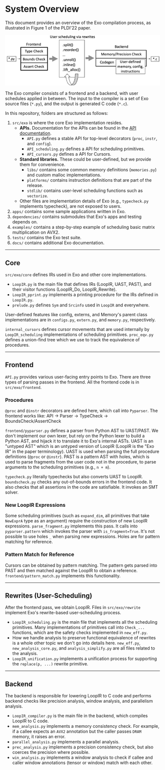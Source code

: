 # System Overview

This document provides an overview of the Exo compilation process, as illustrated in Figure 1 of the PLDI'22 paper.

![System overview](images/system-overview.png)

The Exo compiler consists of a frontend and a backend, with user schedules applied in between. The input to the compiler is a set of Exo source files (`*.py`), and the output is generated C code (`*.c`).

In this repository, folders are structured as follows:

1. `src/exo` is where the core Exo implementation resides.
    - **APIs.** Documentation for the APIs can be found in the [API documentation](docs/API.md).
      - `API.py` defines a stable API for top-level decorators (`proc`, `instr`, and `config`).
      - `API_scheduling.py` defines a API for scheduling primitives.
      - `API_cursors.py` defines a API for Cursors.
    - **Standard libraries.** These could be user-defined, but we provide them for convenience.
      - `libs/` contains some common memory definitions (`memories.py`) and custom malloc implementations. 
      - `platforms/` contains instruction definitions that are part of the release.
      - `stdlib/` contains user-level scheduling functions such as `vectorize`.
    - Other files are implementation details of Exo (e.g., `typecheck.py` implements typecheck), are not exposed to users.
2. `apps/` contains some sample applications written in Exo.
3. `dependencies/` contains submodules that Exo's apps and testing depends on.
4. `examples/` contains a step-by-step example of scheduling basic matrix multiplication on AVX2.
5. `tests/` contains the Exo test suite.
6. `docs/` contains additional Exo documentation.

---

## Core

`src/exo/core` defines IRs used in Exo and other core implementations.
- `LoopIR.py` is the main file that defines IRs (LoopIR, UAST, PAST), and their visitor functions (LoopIR_Do, LoopIR_Rewrite). 
- `LoopIR_pprint.py` implements a printing procedure for the IRs defined in `LoopIR.py`.
- `prelude.py` defines `Sym` and `Srcinfo` used in `LoopIR` and everywhere.

User-defined features like config, externs, and Memory's parent class implementations are in `configs.py`, `extern.py`, and `memory.py`, respectively.

`internal_cursors` defines cursor movements that are used internally by `LoopIR_scheduling` implementations of scheduling primitives.
`proc_eqv.py` defines a union-find tree which we use to track the equivalence of procedures.

---

## Frontend

`API.py` provides various user-facing entry points to Exo.
There are three types of parsing passes in the frontend. All the frontend code is in `src/exo/frontend`.

### Procedures

`@proc` and `@instr` decorators are defined here, which call into `Pyparser`.
The frontend works like: API -> Parser -> TypeCheck -> BoundsCheck/AssertCheck

`frontend/pyparser.py` defines a parser from Python AST to UAST/PAST. We don't implement our own lexer, but rely on the Python lexer to build a Python AST, and hijack it to translate it to Exo's internal ASTs. UAST is an "untyped AST" which is an untyped version of LoopIR (LoopIR is the "Exo IR" in the paper terminology). UAST is used when parsing the full procedure definitions (`@proc` or `@instr`). PAST is a pattern AST with holes, which is used to parse fragments from the user code not in the procedure, to parse arguments to the scheduling primitives (e.g., `n + m`).

`typecheck.py` literally typechecks but also converts UAST to LoopIR.
`boundscheck.py` checks any out-of-bounds errors in the frontend code. It also checks that all assertions in the code are satisfiable. It invokes an SMT solver.

### New LoopIR Expressions

Some scheduling primitives (such as `expand_dim`, all primitives that take `NewExprA` type as an argument) require the construction of new LoopIR expressions.
`parse_fragment.py` implements this pass. It calls into `pyparser.pattern` which invokes the parser with `is_fragment=True`.
It's not possible to use holes `_` when parsing new expressions. Holes are for pattern matching for reference.

### Pattern Match for Reference

Cursors can be obtained by pattern matching. The pattern gets parsed into PAST and then matched against the LoopIR to obtain a reference.
`frontend/pattern_match.py` implements this functionality.

---

## Rewrites (User-Scheduling)

After the frontend pass, we obtain LoopIR. Files in `src/exo/rewrite` implement Exo's rewrite-based user-scheduling process.
- `LoopIR_scheduling.py` is the main file that implements all the scheduling primitives. Many implementations of primitives call into `Check_...` functions, which are the safety checks implemented in `new_eff.py`.
- How we handle analysis to preserve functional equivalence of rewrites is a whole other topic we don't go into details here. `new_eff.py`, `new_analysis_core.py`, and `analysis_simplify.py` are all files related to the analysis.
- `LoopIR_unification.py` implements a unification process for supporting the `replace(p, ...)` rewrite primitive.

---

## Backend

The backend is responsible for lowering LoopIR to C code and performs backend checks like precision analysis, window analysis, and parallelism analysis.

- `LoopIR_compiler.py` is the main file in the backend, which compiles LoopIR to C code.
- `mem_analysis.py` implements a memory consistency check. For example, if a callee expects an `AVX2` annotation but the caller passes `DRAM` memory, it raises an error.
- `parallel_analysis.py` implements a parallel analysis. 
- `prec_analysis.py` implements a precision consistency check, but also coerces the precision where possible.
- `win_analysis.py` implements a window analysis to check if callee and caller window annotations (tensor or window) match with each other.
